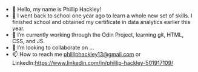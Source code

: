 - 👋 Hello, my name is Phillip Hackley!
- 👀 I went back to school one year ago to learn a whole new set of skills. I finished school and obtained my certificate in data analytics earlier this year.
- 🌱 I’m currently working through the Odin Project, learning git, HTML, CSS, and JS.
- 💞️ I’m looking to collaborate on ...
- 📫 How to reach me philliphackley13@gmail.com or Linkedln:https://www.linkedin.com/in/phillip-hackley-501917109/

<!---
PhillipHackley13/PhillipHackley13 is a ✨ special ✨ repository because its `README.md` (this file) appears on your GitHub profile.
You can click the Preview link to take a look at your changes.
--->
